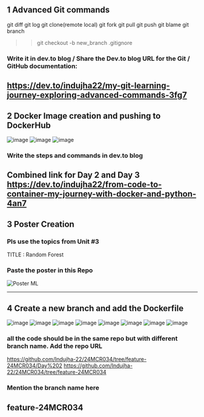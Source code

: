 ## 1 Advanced Git commands 
git diff 
git log
git clone(remote local)
git fork
git pull
git push
git blame
git branch 
>>git checkout -b new_branch
.gitignore

###  Write it in dev.to blog / Share the Dev.to blog URL for the Git / GitHub documentation:
https://dev.to/indujha22/my-git-learning-journey-exploring-advanced-commands-3fg7
-----
## 2 Docker Image creation and pushing to DockerHub
![image](https://github.com/user-attachments/assets/03e3fa57-af9d-425c-a2b1-b258bc31cde6)
![image](https://github.com/user-attachments/assets/54ef7c3c-65eb-4c19-8548-7def681d4951)
![image](https://github.com/user-attachments/assets/68163127-9ea0-4240-860e-c55290f66a6e)

###  Write the steps and commands in dev.to blog
Combined link for Day 2 and Day 3
https://dev.to/indujha22/from-code-to-container-my-journey-with-docker-and-python-4an7
-----
## 3 Poster Creation
###  Pls use the topics from Unit #3
 TITLE : Random Forest
###  Paste the poster in this Repo
![Poster ML](https://github.com/user-attachments/assets/9a29bcc2-5c84-4e39-a378-4568a22a4754)

-----
## 4 Create a new branch and add the Dockerfile
![image](https://github.com/user-attachments/assets/db81d92e-2237-4b4d-8da6-ebd4d56ed5f6)
![image](https://github.com/user-attachments/assets/1c8e7c30-6e94-4c6b-9ee4-43b8075f1364)
![image](https://github.com/user-attachments/assets/dcd417b7-be16-4460-accc-73fae015e06c)
![image](https://github.com/user-attachments/assets/54c65b72-5903-44d3-9697-2c9f16b208d7)
![image](https://github.com/user-attachments/assets/284cc4a8-d3e1-4f3f-84f7-ab7629d9d35d)
![image](https://github.com/user-attachments/assets/4e8b39a6-077d-458c-b808-b6aac4b760a7)
![image](https://github.com/user-attachments/assets/1076f62d-a522-4164-9ae1-d07f28817fd8)
![image](https://github.com/user-attachments/assets/ad68a38b-796e-4fcf-97ce-7d3ce2a189d4)

###  all the code should be in the same repo but with different branch name. Add the repo URL
https://github.com/Indujha-22/24MCR034/tree/feature-24MCR034/Day%202
https://github.com/Indujha-22/24MCR034/tree/feature-24MCR034
###  Mention the branch name here
feature-24MCR034
-----
